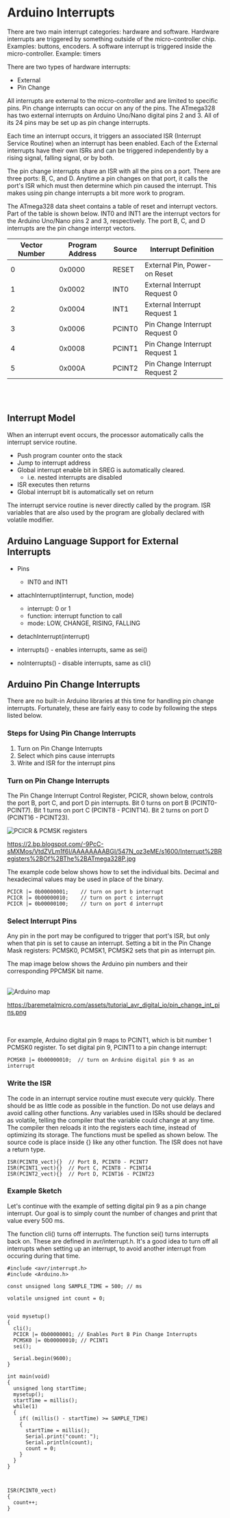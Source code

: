 # Arduino Interrupts

There are two main interrupt categories: hardware and software. Hardware interrupts are triggered by something outside of the micro-controller chip. Examples: buttons, encoders. A software interrupt is triggered inside the micro-controller. Example: timers

There are two types of hardware interrupts:<br>
- External
- Pin Change

All interrupts are external to the micro-controller and are limited to specific pins. Pin change interrupts can occur on any of the pins. The ATmega328 has two external interrupts on Arduino Uno/Nano digital pins 2 and 3. All of its 24 pins may be set up as pin change interrupts.

Each time an interrupt occurs, it triggers an associated ISR (Interrupt Service Routine) when an interrupt has been enabled. Each of the External interrupts have their own ISRs and can be triggered independently by a rising signal, falling signal, or by both.

The pin change interrupts share an ISR with all the pins on a port. There are three ports: B, C, and D. Anytime a pin changes on that port, it calls the port's ISR which must then determine which pin caused the interrupt. This makes using pin change interrupts a bit more work to program.

The ATmega328 data sheet contains a table of reset and interrupt vectors. Part of the table is shown below. INT0 and INT1 are the interrupt vectors for the Arduino Uno/Nano pins 2 and 3, respectively. The port B, C, and D interrupts are the pin change interrpt vectors.<br>

|Vector Number | Program Address | Source | Interrupt Definition |
| --- | --- | --- | --- |
| 0 | 0x0000 | RESET | External Pin, Power-on Reset |
| 1 | 0x0002 |INT0 | External Interrupt Request 0 |
| 2 | 0x0004 |INT1 | External Interrupt Request 1 |
| 3 | 0x0006 |PCINT0 | Pin Change Interrupt Request 0 |
| 4 | 0x0008 |PCINT1 | Pin Change Interrupt Request 1 |
| 5 | 0x000A |PCINT2 | Pin Change Interrupt Request 2 |

<br>
<br>

## Interrupt Model 

When an interrupt event occurs, the processor automatically calls the interrupt service routine.

- Push program counter onto the stack
- Jump to interrupt address
- Global interrupt enable bit in SREG is automatically cleared.
    - i.e. nested interrupts are disabled
- ISR executes then returns
- Global interrupt bit is automatically set on return

The interrupt service routine is never directly called by the program. ISR variables that are also used by the program are globally declared with volatile modifier.

## Arduino Language Support for External Interrupts

- Pins
    - INT0 and INT1

- attachInterrupt(interrupt, function, mode)
    - interrupt: 0 or 1
    - function: interrupt function to call
    - mode: LOW, CHANGE, RISING, FALLING
- detachInterrupt(interrupt)
- interrupts() - enables interrupts, same as sei()
- noInterrupts() - disable interrupts, same as cli()

## Arduino Pin Change Interrupts

There are no built-in Arduino libraries at this time for handling pin change interrupts. Fortunately, these are fairly easy to code by following the steps listed below.


###  Steps for Using Pin Change Interrupts

1. Turn on Pin Change Interrupts
2. Select which pins cause interrupts
3. Write and ISR for the interrupt pins


### Turn on Pin Change Interrupts

The Pin Change Interrupt Control Register, PCICR, shown below,  controls the port B, port C, and port D pin interrupts. Bit 0 turns on port B (PCINT0-PCINT7). Bit 1 turns on port C (PCINT8 - PCINT14). Bit 2 turns on port D (PCINT16 - PCINT23).


![PCICR & PCMSK registers]( ./images/intregisters.jpg "PCICR & PCMSK registers")

https://2.bp.blogspot.com/-9PcC-sMXMos/VtdZVLm1f6I/AAAAAAAABGI/547N_oz3eME/s1600/Interrupt%2BRegisters%2BOf%2BThe%2BATmega328P.jpg 



The example code below shows how to set the individual bits. Decimal and hexadecimal values may be used in place of the binary.

```
PCICR |= 0b00000001;    // turn on port b interrupt
PCICR |= 0b00000010;    // turn on port c interrupt
PCICR |= 0b00000100;    // turn on port d interrupt
```


### Select Interrupt Pins

Any pin in the port may be configured to trigger that port's ISR, but only when that pin is set to cause an interrupt. Setting a bit in the Pin Change Mask registers: PCMSK0, PCMSK1, PCMSK2 sets that pin as interrupt pin.

The map image below shows the Arduino pin numbers and their corresponding PPCMSK bit name. 
<br>
<br>

![Arduino map]( ./images/map.png "Arduino pin map")


https://baremetalmicro.com/assets/tutorial_avr_digital_io/pin_change_int_pins.png 


<br>
<br>
For example, Arduino digital pin 9 maps to PCINT1, which is bit number 1 PCMSK0 register. To set digital pin 9, PCINT1 to a pin change interrupt: 

```
PCMSK0 |= 0b00000010;  // turn on Arduino digital pin 9 as an interrupt
```


### Write the ISR

The code in an interrupt service routine must execute very quickly. There should be as little code as possible in the function. Do not use delays and avoid calling other functions. Any variables used in ISRs should be declared as volatile, telling the compiler that the variable could change at any time. The compiler then reloads it into the registers each time, instead of optimizing its storage. The functions must be spelled as shown below. The source code is place inside {} like any other function. The ISR does not have a return type.

```
ISR(PCINT0_vect){}  // Port B, PCINT0 - PCINT7
ISR(PCINT1_vect){}  // Port C, PCINT8 - PCINT14
ISR(PCINT2_vect){}  // Port D, PCINT16 - PCINT23
```

### Example Sketch

Let's continue with the example of setting digital pin 9 as a pin change interrupt. Our goal is to simply count the number of changes and print that value every 500 ms.

The function cli() turns off interrupts. The function sei() turns interrupts back on. These are defined in avr/interrupt.h. It's a good idea to turn off all interrupts when setting up an interrupt, to avoid another interrupt from occuring during that time.


```
#include <avr/interrupt.h>
#include <Arduino.h>

const unsigned long SAMPLE_TIME = 500; // ms

volatile unsigned int count = 0;


void mysetup()
{
  cli();
  PCICR |= 0b00000001; // Enables Port B Pin Change Interrupts
  PCMSK0 |= 0b00000010; // PCINT1
  sei();
 
  Serial.begin(9600);
}

int main(void)
{
  unsigned long startTime;
  mysetup();
  startTime = millis();
  while(1)
  {
    if( (millis() - startTime) >= SAMPLE_TIME)
    {
      startTime = millis();
      Serial.print("count: ");
      Serial.println(count);
      count = 0;
    }
  }
}



ISR(PCINT0_vect)
{
  count++;
}

```